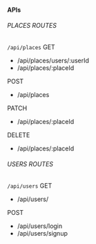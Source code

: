 #### APIs
###### PLACES ROUTES 
```/api/places```
GET
- /api/places/users/:userId
- /api/places/:placeId

POST
- /api/places

PATCH
- /api/places/:placeId

DELETE
- /api/places/:placeId

###### USERS ROUTES 
```/api/users```
GET
- /api/users/

POST
- /api/users/login
- /api/users/signup
